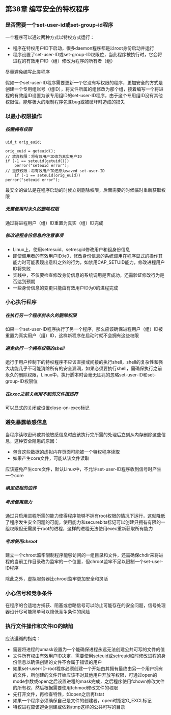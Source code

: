 ## 第38章 编写安全的特权程序

### 是否需要一个set-user-id或set-group-id程序

一个程序可以通过两种方式以特权方式运行：

* 程序在特权用户ID下启动，很多daemon程序都是以root身份启动并运行
* 程序设置了set-user-ID或set-group-ID权限位，当此程序被执行时，它会将进程的有效用户ID（组）修改为程序的所有者（组）

尽量避免编写此类程序

假如一个set-user-ID程序需要更新一个它没有写权限的程序，更加安全的方式是创建一个专用组账号（组ID），将文件所属的组修改为那个组，接着编写一个将进程的有效组ID设置为该专用组ID的set-user-ID程序，由于这个专用组ID没有其他权限位，能够极大的限制程序包含bug或被破坏时造成的损失

### 以最小权限操作

##### 按需拥有权限

```
uid_t orig_euid;

orig_euid = geteuid();
// 放弃权限：将有效用户ID改为真实用户ID
if (-1 == seteuid(getuid()))
    perror("seteuid error");
// 重获权限：将有效用户ID还原为saved set-user-ID
    if (-1 == seteuid(orig_euid))
perror("seteuid error");
```

最安全的做法是在程序启动的时候立刻删除权限，后面需要的时候临时重新获取权限

##### 无需使用时永久的删除权限

通过将进程用户（组）ID重置为真实（组）ID完成

##### 修改进程身份信息的注意事项

* Linux上，使用setresuid、setresgid修改用户和组身份信息
* 即使调用者的有效用户ID为0，修改身份信息的系统调用在程序显式的操作其能力时可能表现出意料之外的行为，如禁用CAP_SETUID能力，修改进程用户ID将失败
* 实践中，不仅要检查修改身份信息的系统调用是否成功，还需验证修改行为是否达到预期
* 一些身份信息的变更只能由有效用户ID为0的进程完成

### 小心执行程序

##### 在执行另一个程序前永久的删除权限

如果一个set-user-ID程序执行了另一个程序，那么应该确保进程用户（组）ID被重置为真实用户（组）ID，这样新程序在启动时就不会拥有这些权限

##### 避免执行一个拥有权限的shell

运行于用户控制下的特权程序不应该直接或间接的执行shell，shell的复杂性和强大功能几乎不可能消除所有的安全漏洞，如果必须要执行shell，需确保执行之前永久的删除权限，Linux中，执行脚本时会毫无征兆的忽略set-user-ID和set-group-ID权限位

##### 在exec之前关闭用不到的文件描述符

可以显式的关闭或设置close-on-exec标记

### 避免暴露敏感信息

当程序读取密码或其他敏感信息时应该执行完所需的处理后立刻从内存删除这些信息，这种安全隐患的原因：

* 包含这些数据的虚拟内存页面可能被一个特权程序读取
* 如果产生core文件，可能从该文件读取

应该避免产生core文件，默认Linux中，不允许set-user-ID程序收到信号时产生一个core

##### 确定进程的边界

##### 考虑使用能力

通过只启用进程所需的能力使得程序能够不拥有root权限的情况下运行，这就降低了程序发生安全问题的可能，使用能力和securebits标记可以创建只拥有有限的一组权限但无需属于root的进程，这样的进程无法使用exec重新获取所有能力

##### 考虑使用chroot

建立一个chroot监牢限制程序能够访问的一组目录和文件，还需确保chdir来将进程的当前工作目录改为监牢的一个位置，但chroot监牢不足以限制一个set-user-ID程序

除此之外，虚拟服务器比chroot监牢更加安全和灵活

### 小心信号和竞争条件

在程序的合适地方捕获、阻塞或忽略信号可以防止可能存在的安全问题，信号处理器设计尽可能简单可以降低竞争条件的风险

### 执行文件操作和文件IO的缺陷

应该遵循的指南：

* 需要将进程的umask设置为一个能确保进程永远无法创建公共可写的文件的值
* 文件所有权由有效用户ID决定，需要使用seteuid或setreuid临时修改进程的身份信息以确保创建的文件不会属于错误的用户
* 如果set-user-ID-root程序必须创建一个开始由其拥有最终由另一个用户拥有的文件，所创建的文件开始应该不对其他用户开放写权限，可通过open的mode参数或open之后设置进程的mask完成，之后程序使用fchown修改文件的所有权，然后根据需要使用fchmod修改文件的权限
* 先打开文件，再检查特性，如open之后再fstat
* 如果一个程序必须确保自己是文件的创建者，open时指定O_EXCL标记
* 特权进程应该避免创建或依赖/tmp这样的公共可写的目录

